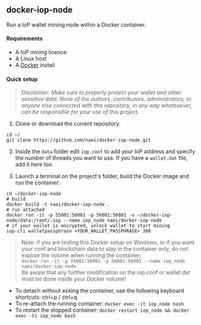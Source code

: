 ## docker-iop-node

Run a IoP wallet mining node within a Docker container.

#### Requirements
- A IoP mining licence
- A Linux host
- A [Docker](https://docs.docker.com/engine/installation/) install

#### Quick setup

> _Disclaimer: Make sure to properly protect your wallet and other sensitive data. None of the authors, contributors, administrators, or anyone else connected with this repository, in any way whatsoever, can be responsible for your use of this project._

1. Clone or download the current repository.
```
cd ~/
git clone https://github.com/naei/docker-iop-node.git
```  

2. Inside the `data` folder edit `iop.conf` to add your IoP address and specify the number of threads you want to use. If you have a `wallet.dat` file, add it here too.

3. Launch a terminal on the project's folder, build the Docker image and run the container:

```
cd ~/docker-iop-node
# build
docker build -t naei/docker-iop-node .
# run attached
docker run -it -p 55001:56001 -p 56001:56001 -v ~/docker-iop-node/data:/root/.iop --name iop_node naei/docker-iop-node
# if your wallet is encrypted, unlock wallet to start mining
iop-cli walletpassphrase <YOUR_WALLET_PASSPHRASE> 300
```

> Note: if you are testing this Docker setup on Windows, or if you want your conf and blockchain data to stay in the container only, do not expose the volume when running the container:  
`
docker run -it -p 55001:56001 -p 56001:56001 --name iop_node naei/docker-iop-node
`  
Be aware that any further modification on the iop.conf or wallet.dat must be done inside your Docker volume!

- To detach without exiting the container, use the following keyboard shortcuts: ctrl+p / ctrl+q
- To re-attach the running container: `docker exec -it iop_node bash`
- To restart the stopped container: `docker restart iop_node && docker exec -ti iop_node bash`
